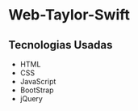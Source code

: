 # Web-Taylor-Swift

## Tecnologias Usadas

<ul>
  <li>HTML</li>
  <li>CSS</li>
  <li>JavaScript</li>
  <li>BootStrap</li>
  <li>jQuery</li>
</ul>
